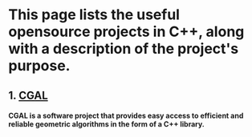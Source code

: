 # This page lists the useful opensource projects in C++, along with a description of the project's purpose. 

## 1. [CGAL](https://www.cgal.org/)

#### CGAL is a software project that provides easy access to efficient and reliable geometric algorithms in the form of a C++ library. 